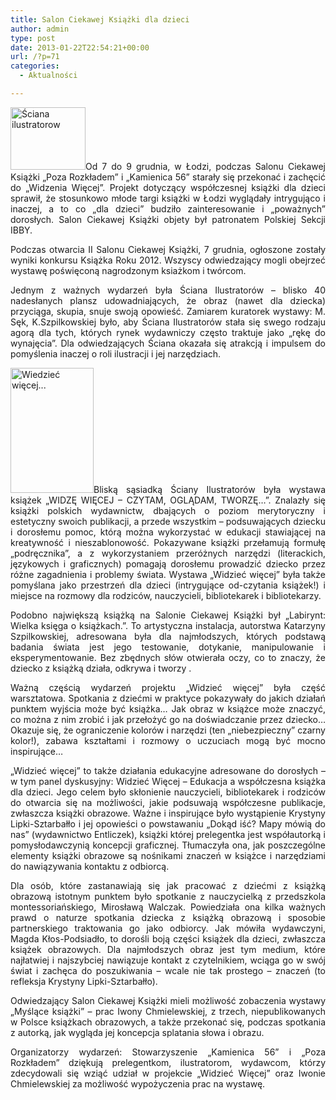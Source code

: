 ```yaml
---
title: Salon Ciekawej Książki dla dzieci
author: admin
type: post
date: 2013-01-22T22:54:21+00:00
url: /?p=71
categories:
  - Aktualności

---
```

<p style="text-align: justify;">
  <a href="http://www.ibby.pl/wp-content/uploads/2013/02/sciana_ilustratorow.jpg" rel="lightbox[71]"><img class="alignleft size-thumbnail wp-image-72" alt="Ściana ilustratorow" src="http://www.ibby.pl/wp-content/uploads/2013/02/sciana_ilustratorow-120x100.jpg" width="120" height="100" srcset="http://www.ibby.pl/wp-content/uploads/2013/02/sciana_ilustratorow-120x100.jpg 120w, http://www.ibby.pl/wp-content/uploads/2013/02/sciana_ilustratorow-240x200.jpg 240w, http://www.ibby.pl/wp-content/uploads/2013/02/sciana_ilustratorow.jpg 640w" sizes="(max-width: 120px) 100vw, 120px" /></a>Od 7 do 9 grudnia, w Łodzi, podczas Salonu Ciekawej Książki &#8222;Poza Rozkładem&#8221; i &#8222;Kamienica 56&#8221; starały się przekonać i zachęcić do „Widzenia Więcej”. Projekt dotyczący współczesnej książki dla dzieci sprawił, że stosunkowo młode targi książki w Łodzi wyglądały intrygująco i inaczej, a to co &#8222;dla dzieci&#8221; budziło zainteresowanie i &#8222;poważnych&#8221; dorosłych. Salon Ciekawej Książki objety był patronatem Polskiej Sekcji IBBY.
</p>

<p style="text-align: justify;">
  <!--more-->
</p>

<p style="text-align: justify;">
  Podczas otwarcia II Salonu Ciekawej Książki, 7 grudnia, ogłoszone zostały wyniki konkursu Książka Roku 2012. Wszyscy odwiedzający mogli obejrzeć wystawę poświęconą nagrodzonym ksiażkom i twórcom.
</p>

<p style="text-align: justify;">
  Jednym z ważnych wydarzeń była Ściana Ilustratorów &#8211; blisko 40 nadesłanych plansz udowadniających, że obraz (nawet dla dziecka) przyciąga, skupia, snuje swoją opowieść. Zamiarem kuratorek wystawy: M. Sęk, K.Szpilkowskiej było, aby Ściana Ilustratorów stała się swego rodzaju agorą dla tych, których rynek wydawniczy często traktuje jako &#8222;rękę do wynajęcia&#8221;. Dla odwiedzających Ściana okazała się atrakcją i impulsem do pomyślenia inaczej o roli ilustracji i jej narzędziach.
</p>

<p style="text-align: justify;">
  <a href="http://www.ibby.pl/wp-content/uploads/2013/02/sciana2.jpg" rel="lightbox[71]"><img class="alignright size-medium wp-image-73" alt="Wiedzieć więcej..." src="http://www.ibby.pl/wp-content/uploads/2013/02/sciana2-133x200.jpg" width="133" height="200" srcset="http://www.ibby.pl/wp-content/uploads/2013/02/sciana2-133x200.jpg 133w, http://www.ibby.pl/wp-content/uploads/2013/02/sciana2-66x100.jpg 66w, http://www.ibby.pl/wp-content/uploads/2013/02/sciana2-400x600.jpg 400w, http://www.ibby.pl/wp-content/uploads/2013/02/sciana2.jpg 427w" sizes="(max-width: 133px) 100vw, 133px" /></a>Bliską sąsiadką Ściany Ilustratorów była wystawa książek „WIDZĘ WIĘCEJ – CZYTAM, OGLĄDAM, TWORZĘ…”. Znalazły się książki polskich wydawnictw, dbających o poziom merytoryczny i estetyczny swoich publikacji, a przede wszystkim – podsuwających dziecku i dorosłemu pomoc, którą można wykorzystać w edukacji stawiającej na kreatywność i nieszablonowość. Pokazywane książki przełamują formułę &#8222;podręcznika&#8221;, a z wykorzystaniem przeróżnych narzędzi (literackich, językowych i graficznych) pomagają dorosłemu prowadzić dziecko przez różne zagadnienia i problemy świata. Wystawa &#8222;Widzieć więcej&#8221; była także pomyślana jako przestrzeń dla dzieci (intrygujące od-czytania książek!) i miejsce na rozmowy dla rodziców, nauczycieli, bibliotekarek i bibliotekarzy.
</p>

<p style="text-align: justify;">
  Podobno największą książką na Salonie Ciekawej Książki był „Labirynt: Wielka księga o książkach.”. To artystyczna instalacja, autorstwa Katarzyny Szpilkowskiej, adresowana była dla najmłodszych, których podstawą badania świata jest jego testowanie, dotykanie, manipulowanie i eksperymentowanie. Bez zbędnych słów otwierała oczy, co to znaczy, że dziecko z książką działa, odkrywa i tworzy .
</p>

<p style="text-align: justify;">
  Ważną częścią wydarzeń projektu „Widzieć więcej” była część warsztatowa. Spotkania z dziećmi w praktyce pokazywały do jakich działań punktem wyjścia może być książka&#8230; Jak obraz w książce może znaczyć, co można z nim zrobić i jak przełożyć go na doświadczanie przez dziecko&#8230; Okazuje się, że ograniczenie kolorów i narzędzi (ten &#8222;niebezpieczny&#8221; czarny kolor!), zabawa kształtami i rozmowy o uczuciach mogą być mocno inspirujące&#8230;
</p>

<p style="text-align: justify;">
  „Widzieć więcej” to także działania edukacyjne adresowane do dorosłych &#8211; w tym panel dyskusyjny: Widzieć Więcej – Edukacja a współczesna książka dla dzieci. Jego celem było skłonienie nauczycieli, bibliotekarek i rodziców do otwarcia się na możliwości, jakie podsuwają współczesne publikacje, zwłaszcza książki obrazowe. Ważne i inspirujące było wystąpienie Krystyny Lipki-Sztarbałło i jej opowieści o powstawaniu &#8222;Dokąd iść? Mapy mówią do nas&#8221; (wydawnictwo Entliczek), książki której prelegentka jest współautorką i pomysłodawczynią koncepcji graficznej. Tłumaczyła ona, jak poszczególne elementy książki obrazowe są nośnikami znaczeń w książce i narzędziami do nawiązywania kontaktu z odbiorcą.
</p>

<p style="text-align: justify;">
  Dla osób, które zastanawiają się jak pracować z dziećmi z książką obrazową istotnym punktem było spotkanie z nauczycielką z przedszkola montessoriańskiego, Mirosławą Walczak. Powiedziała ona kilka ważnych prawd o naturze spotkania dziecka z książką obrazową i sposobie partnerskiego traktowania go jako odbiorcy. Jak mówiła wydawczyni, Magda Kłos-Podsiadło, to dorośli boją części książek dla dzieci, zwłaszcza książek obrazowych. Dla najmłodszych obraz jest tym medium, które najłatwiej i najszybciej nawiązuje kontakt z czytelnikiem, wciąga go w swój świat i zachęca do poszukiwania &#8211; wcale nie tak prostego &#8211; znaczeń (to refleksja Krystyny Lipki-Sztarbałło).
</p>

<p style="text-align: justify;">
  Odwiedzający Salon Ciekawej Książki mieli możliwość zobaczenia wystawy „Myślące książki” – prac Iwony Chmielewskiej, z trzech, niepublikowanych w Polsce książkach obrazowych, a także przekonać się, podczas spotkania z autorką, jak wygląda jej koncepcja splatania słowa i obrazu.
</p>

<p style="text-align: justify;">
  Organizatorzy wydarzeń: Stowarzyszenie „Kamienica 56” i „Poza Rozkładem” dziękują prelegentkom, ilustratorom, wydawcom, którzy zdecydowali się wziąć udział w projekcie „Widzieć Więcej” oraz Iwonie Chmielewskiej za możliwość wypożyczenia prac na wystawę.
</p>